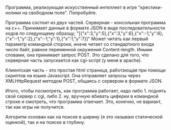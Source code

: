 Программа, реализующая искусственный интеллект в игре "крестики-нолики на свободном поле". Попробуйте.

Программа состоит из двух частей. Серверная - консольная программа на с++. Принимает данные в формате
JSON в виде последовательности ходов по следующему образцу;
"[{\"x\":3,\"y\":5},{\"x\":3,\"y\":6},{\"x\":-1,\"y\":6},{\"x\":-1,\"y\":2},{\"x\":-1,\"y\":1},{\"x\":1,\"y\":7}]"
Может читать как первый параметр командной стороки, иначе читает со стандартного входа число байт, равное
переменной окружения Content-length. Иными словами, она принимает запрос POST. Это сделано для того, что
серверная часть запускается как cgi-script (у меня в apache).

Клиентская часть - это простая html страница, работающая при помощи скриптов на языке Javascript. Она
отправляет запросы через XMLHttpRequest методом POST, общаясь с сервером в формате JSON.

Итого, чтобы посмотреть, как программа работает, надо
либо 1. поднять свой сервер с cgi,
либо 2. ну, вручную вбивать циферки в командной строке и смотреть, что программа отвечает. Это, конечно,
не вариант, так как игры не получится.

Алгоритм основан как на поиске в ширину (я это называю статической оценкой), так и на поиске в глубину.
